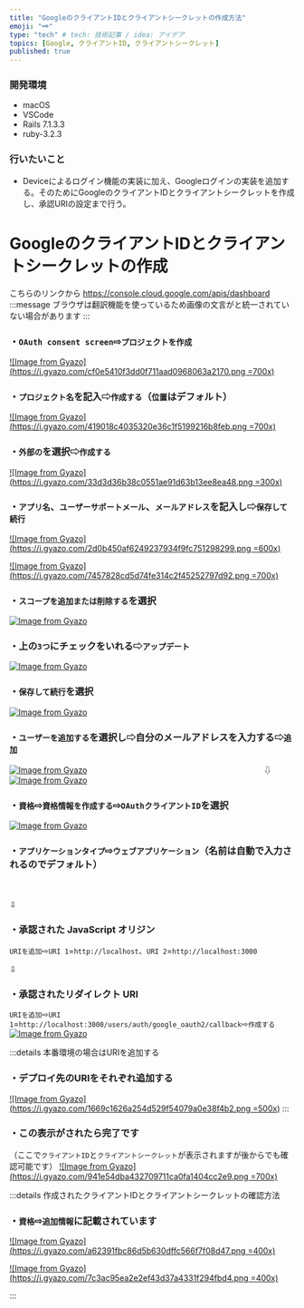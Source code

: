 ```yaml
---
title: "GoogleのクライアントIDとクライアントシークレットの作成方法"
emoji: "🗝️"
type: "tech" # tech: 技術記事 / idea: アイデア
topics: [Google, クライアントID, クライアントシークレット]
published: true
---
```

### 開発環境
- macOS
- VSCode
- Rails 7.1.3.3
- ruby-3.2.3

### 行いたいこと
- Deviceによるログイン機能の実装に加え、Googleログインの実装を追加する。そのためにGoogleのクライアントIDとクライアントシークレットを作成し、承認URIの設定まで行う。


# GoogleのクライアントIDとクライアントシークレットの作成

こちらのリンクから 
https://console.cloud.google.com/apis/dashboard
:::message 
ブラウザは翻訳機能を使っているため画像の文言がと統一されていない場合があります
:::

### ・`OAuth consent screen`⇨`プロジェクトを作成`

[![Image from Gyazo](https://i.gyazo.com/cf0e5410f3dd0f711aad0968063a2170.png =700x)](https://gyazo.com/cf0e5410f3dd0f711aad0968063a2170)

### ・`プロジェクト名`を記入⇨`作成する`（`位置`はデフォルト）

[![Image from Gyazo](https://i.gyazo.com/419018c4035320e36c1f5199216b8feb.png =700x)](https://gyazo.com/419018c4035320e36c1f5199216b8feb)

### ・`外部の`を選択⇨`作成する`

[![Image from Gyazo](https://i.gyazo.com/33d3d36b38c0551ae91d63b13ee8ea48.png =300x)](https://gyazo.com/33d3d36b38c0551ae91d63b13ee8ea48)

### ・`アプリ名`、`ユーザーサポートメール`、`メールアドレス`を記入し⇨`保存して続行`

[![Image from Gyazo](https://i.gyazo.com/2d0b450af6249237934f9fc751298299.png =600x)](https://gyazo.com/2d0b450af6249237934f9fc751298299)

[![Image from Gyazo](https://i.gyazo.com/7457828cd5d74fe314c2f45252797d92.png =700x)](https://gyazo.com/7457828cd5d74fe314c2f45252797d92)


### ・`スコープを追加または削除する`を選択

[![Image from Gyazo](https://i.gyazo.com/5e98a6e61480ece70e624c7d543a2e13.png)](https://gyazo.com/5e98a6e61480ece70e624c7d543a2e13)

### ・上の`3つ`にチェックをいれる⇨`アップデート`

[![Image from Gyazo](https://i.gyazo.com/a668c7a809e4b7d2826f3b38198545c9.png)](https://gyazo.com/a668c7a809e4b7d2826f3b38198545c9)

### ・`保存して続行`を選択

[![Image from Gyazo](https://i.gyazo.com/5457d74a0cc4c2d93c758959b0df29a5.png)](https://gyazo.com/5457d74a0cc4c2d93c758959b0df29a5)


### ・`ユーザーを追加する`を選択し⇨自分のメールアドレスを入力する⇨`追加`

[![Image from Gyazo](https://i.gyazo.com/404e3ff4f7269405e8a2c74a0f73da9f.png)](https://gyazo.com/404e3ff4f7269405e8a2c74a0f73da9f)
　　　　　　　　　　　　　　　　　　　　　　⇩　
[![Image from Gyazo](https://i.gyazo.com/81215aabc4f899b82620b951acdcd3cf.png)](https://gyazo.com/81215aabc4f899b82620b951acdcd3cf)

### ・`資格`⇨`資格情報を作成する`⇨`OAuthクライアントID`を選択

[![Image from Gyazo](https://i.gyazo.com/c59d55b84d801dfbccaef905a9fcad5b.png)](https://gyazo.com/c59d55b84d801dfbccaef905a9fcad5b)

### ・`アプリケーションタイプ`⇨`ウェブアプリケーション`（名前は自動で入力されるのでデフォルト）
　

⇩

### ・承認された JavaScript オリジン
`URIを追加`⇨`URI 1`=`http://localhost`、`URI 2`=`http://localhost:3000`

⇩
### ・承認されたリダイレクト URI
`URIを追加`⇨`URI 1`=`http://localhost:3000/users/auth/google_oauth2/callback`⇨`作成する`
[![Image from Gyazo](https://i.gyazo.com/4b9a78479c21961119898b4790c0b5c9.png)](https://gyazo.com/4b9a78479c21961119898b4790c0b5c9)

:::details 本番環境の場合はURIを追加する
### ・デプロイ先のURIをそれぞれ追加する
[![Image from Gyazo](https://i.gyazo.com/1669c1626a254d529f54079a0e38f4b2.png =500x)](https://gyazo.com/1669c1626a254d529f54079a0e38f4b2)
:::

### ・この表示がされたら完了です
（ここで`クライアントID`と`クライアントシークレット`が表示されますが後からでも確認可能です）
[![Image from Gyazo](https://i.gyazo.com/941e54dba432709711ca0fa1404cc2e9.png =700x)](https://gyazo.com/941e54dba432709711ca0fa1404cc2e9)

:::details 作成されたクライアントIDとクライアントシークレットの確認方法
### ・`資格`⇨`追加情報`に記載されています

[![Image from Gyazo](https://i.gyazo.com/a62391fbc86d5b630dffc566f7f08d47.png =400x)](https://gyazo.com/a62391fbc86d5b630dffc566f7f08d47)

[![Image from Gyazo](https://i.gyazo.com/7c3ac95ea2e2ef43d37a4331f294fbd4.png =400x)](https://gyazo.com/7c3ac95ea2e2ef43d37a4331f294fbd4)

:::
